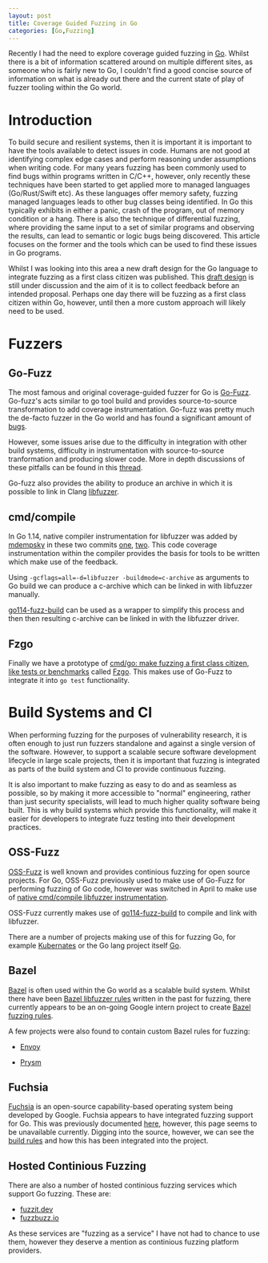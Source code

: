 ```yaml
---
layout: post
title: Coverage Guided Fuzzing in Go 
categories: [Go,Fuzzing]
---
```


Recently I had the need to explore coverage guided fuzzing in [Go](https://golang.org/). Whilst there is a bit of information scattered around on multiple different sites, as someone who is fairly new to Go, I couldn't find a good concise source of information on what is already out there and the current state of play of fuzzer tooling within the Go world. 

# Introduction

To build secure and resilient systems, then it is important it is important to have the tools available to detect issues in code. Humans are not good at identifying complex edge cases and perform reasoning under assumptions when writing code. For many years fuzzing has been commonly used to find bugs within programs written in C/C++, however, only recently these techniques have been started to get applied more to managed languages (Go/Rust/Swift etc). As these languages offer memory safety, fuzzing managed languages leads to other bug classes being identified. In Go this typically exhibits in either a panic, crash of the program, out of memory condition or a hang. There is also the technique of differential fuzzing, where providing the same input to a set of similar programs and observing the results, can lead to semantic or logic bugs being discovered. This article focuses on the former and the tools which can be used to find these issues in Go programs. 

Whilst I was looking into this area a new draft design for the Go language to integrate fuzzing as a first class citizen was published. This [draft design](https://golang.org/s/draft-fuzzing-design) is still under discussion and the aim of it is to collect feedback before an intended proposal. Perhaps one day there will be fuzzing as a first class citizen within Go, however, until then a more custom approach will likely need to be used. 

# Fuzzers

## Go-Fuzz

The most famous and original coverage-guided fuzzer for Go is [Go-Fuzz](https://github.com/dvyukov/go-fuzz). Go-fuzz's acts similar to go tool build and provides source-to-source transformation to add coverage instrumentation. Go-fuzz was pretty much the de-facto fuzzer in the Go world and has found a significant amount of [bugs](https://github.com/dvyukov/go-fuzz#trophies). 

However, some issues arise due to the difficulty in integration with other build systems, difficulty in instrumentation with  source-to-source tranformation and producing slower code. More in depth discussions of these pitfalls can be found in this [thread](https://github.com/golang/go/issues/14565). 

Go-fuzz also provides the ability to produce an archive in which it is possible to link in Clang [libfuzzer](https://llvm.org/docs/LibFuzzer.html]). 

## cmd/compile  

In Go 1.14, native compiler instrumentation for libfuzzer was added by [mdempsky](https://twitter.com/mdempsky) in these two commits [one](https://github.com/golang/go/commit/e341e93c519ef22ed4759fd0b4643a30321b9222), [two](https://github.com/golang/go/commit/ea0b4e7c7db8c5d376e77fd3e6741d94685073ac). This code coverage instrumentation within the compiler provides the basis for tools to be written which make use of the feedback.   

Using `-gcflags=all=-d=libfuzzer -buildmode=c-archive` as arguments to Go build we can produce a c-archive which can be linked in with libfuzzer manually. 

[go114-fuzz-build](https://github.com/mdempsky/go114-fuzz-build) can be used as a wrapper to simplify this process and then then resulting c-archive can be linked in with the libfuzzer driver. 

## Fzgo 

Finally we have a prototype of [cmd/go: make fuzzing a first class citizen, like tests or benchmarks](https://github.com/golang/go/issues/19109) called [Fzgo](https://github.com/thepudds/fzgo). This makes use of Go-Fuzz to integrate it into `go test` functionality. 

# Build Systems and CI 

When performing fuzzing for the purposes of vulnerability research, it is often enough to just run fuzzers standalone and against a single version of the software. However, to support a scalable secure software development lifecycle in large scale projects, then it is important that fuzzing is integrated as parts of the build system and CI to provide continuous fuzzing. 

It is also important to make fuzzing as easy to do and as seamless as possible, so by making it more accessible to "normal" engineering, rather than just security specialists, will lead to much higher quality software being built. This is why build systems which provide this functionality, will make it easier for developers to integrate fuzz testing into their development practices.  

## OSS-Fuzz

[OSS-Fuzz](https://github.com/google/oss-fuzz) is well known and provides continious fuzzing for open source projects. For Go, OSS-Fuzz previously used to make use of Go-Fuzz for performing fuzzing of Go code, however was switched in April to make use of [native cmd/compile libfuzzer instrumentation](https://github.com/google/oss-fuzz/pull/3633). 

OSS-Fuzz currently makes use of [go114-fuzz-build](https://github.com/mdempsky/go114-fuzz-build) to compile and link with libfuzzer. 

There are a number of projects making use of this for fuzzing Go, for example [Kubernates](https://github.com/google/oss-fuzz/tree/master/projects/kubernetes) or the Go lang project itself [Go](https://github.com/google/oss-fuzz/blob/master/projects/golang/). 

## Bazel 

[Bazel](https://bazel.build/) is often used within the Go world as a scalable build system. Whilst there have been [Bazel libfuzzer rules](https://github.com/nelhage/rules_fuzzer) written in the past for fuzzing, there currently appears to be an on-going Google intern project to create [Bazel fuzzing rules](https://github.com/googleinterns/bazel-rules-fuzzing). 

A few projects were also found to contain custom Bazel rules for fuzzing:

* [Envoy](https://www.cncf.io/blog/2018/09/28/gsoc-2018-extending-envoys-fuzzing-coverage/)

* [Prysm](https://github.com/prysmaticlabs/prysm/tree/master/fuzz)

## Fuchsia

[Fuchsia](https://fuchsia.dev) is an open-source capability-based operating system being developed by Google. Fuchsia appears to have integrated fuzzing support for Go. This was previously documented [here](https://fuchsia.dev/fuchsia-src/development/testing/fuzzing/libfuzzer_go), however, this page seems to be unavailable currently. Digging into the source, however, we can see the [build rules](https://fuchsia.googlesource.com/fuchsia/+/master/build/fuzzing/) and how this has been integrated into the project. 

## Hosted Continious Fuzzing

There are also a number of hosted continious fuzzing services which support Go fuzzing. These are:

* [fuzzit.dev](https://fuzzit.dev/)
* [fuzzbuzz.io](https://fuzzbuzz.io/)

As these services are "fuzzing as a service" I have not had to chance to use them, however they deserve a mention as continious fuzzing platform providers. 